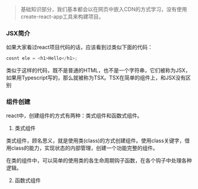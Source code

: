 
> 基础知识部分，我们基本都会以在网页中嵌入CDN的方式学习，没有使用create-react-app工具来构建项目。

### JSX简介

如果大家看过react项目代码的话，应该看到过类似下面的代码：

```javascript
cosnt ele = <h1>Hello</h1>;
```

类似于这样的代码，既不是普通的HTML，也不是一个字符串，它们被称为JSX，如果用Typescript写的，那么就被称为TSX。TSX在简单的组件上，和JSX没有区别

### 组件创建

react中，创建组件的方式有两种：类式组件和函数式组件。

1. 类式组件

类式组件，顾名思义，就是使用类(class)的方式创建组件。使用class关键字，借用class的能力，实现状态的内部管理，创建一个功能完整的组件。

在类的组件中，可以简单的使用类的各生命周期钩子函数，在各个钩子中处理各种逻辑。

2. 函数式组件